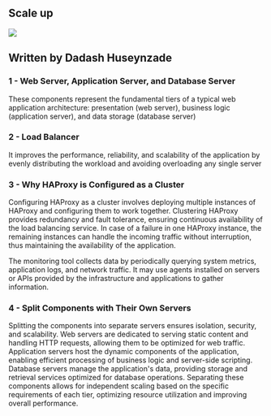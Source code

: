 ## Scale up


<img src="https://e-ticaret-dadas.s3.eu-north-1.amazonaws.com/Untitled-2024-02-22-1631.png">
<h2>Written by Dadash Huseynzade</h2>

<h3>1 - Web Server, Application Server, and Database Server</h3>
<p>These components represent the fundamental tiers of a typical web application architecture: presentation (web server), business logic (application server), and data storage (database server)</p>
<h3>2 - Load Balancer</h3>
<p>It improves the performance, reliability, and scalability of the application by evenly distributing the workload and avoiding overloading any single server</p>
<h3>3 - Why HAProxy is Configured as a Cluster</h3>
<p>Configuring HAProxy as a cluster involves deploying multiple instances of HAProxy and configuring them to work together.
Clustering HAProxy provides redundancy and fault tolerance, ensuring continuous availability of the load balancing service.
In case of a failure in one HAProxy instance, the remaining instances can handle the incoming traffic without interruption, thus maintaining the availability of the application.</h3>
<p>The monitoring tool collects data by periodically querying system metrics, application logs, and network traffic. It may use agents installed on servers or APIs provided by the infrastructure and applications to gather information.</p>
<h3>4 - Split Components with Their Own Servers</h3>
<p>Splitting the components into separate servers ensures isolation, security, and scalability.
Web servers are dedicated to serving static content and handling HTTP requests, allowing them to be optimized for web traffic.
Application servers host the dynamic components of the application, enabling efficient processing of business logic and server-side scripting.
Database servers manage the application's data, providing storage and retrieval services optimized for database operations.
Separating these components allows for independent scaling based on the specific requirements of each tier, optimizing resource utilization and improving overall performance.</p>
